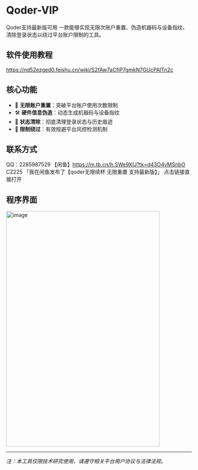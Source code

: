 # Qoder-VIP
Qoder支持最新版可用
一款能够实现无限次账户重置、伪造机器码与设备指纹、清除登录状态以绕过平台账户限制的工具。
## 软件使用教程
https://nd52ezged0.feishu.cn/wiki/S2fAw7aCfiP7gmkN7GUcPAlTn2c
## 核心功能
- 🔄 **无限账户重置**：突破平台账户使用次数限制  
- 🛠️ **硬件信息伪造**：动态生成机器码与设备指纹  
- 🧹 **状态清除**：彻底清理登录状态与历史痕迹  
- 🚀 **限制绕过**：有效规避平台风控检测机制  

## 联系方式
QQ：2285987529
【闲鱼】https://m.tb.cn/h.SWe9XIJ?tk=d43O4vMSnbO CZ225 「我在闲鱼发布了【qoder无限续杯 无限重置 支持最新版】」
点击链接直接打开
## 程序界面

<img width="416" height="639" alt="image" src="https://github.com/user-attachments/assets/75712fb3-7b0a-433c-81e2-66399a967a0a" />


---

*注：本工具仅限技术研究使用，请遵守相关平台用户协议与法律法规。*

